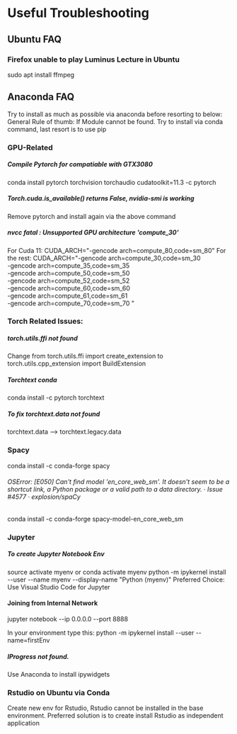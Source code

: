 # Useful Troubleshooting
## Ubuntu FAQ
### Firefox unable to play Luminus Lecture in Ubuntu
sudo apt install ffmpeg


## Anaconda FAQ
Try to install as much as possible via anaconda before resorting to below:
General Rule of thumb: If Module cannot be found. Try to install via conda command, last resort is to use pip

### GPU-Related
##### Compile Pytorch for compatiable with GTX3080
conda install pytorch torchvision torchaudio cudatoolkit=11.3 -c pytorch
##### Torch.cuda.is_available() returns False, nvidia-smi is working
Remove pytorch and install again via the above command
##### nvcc fatal : Unsupported GPU architecture 'compute_30'
For Cuda 11:
CUDA_ARCH="-gencode arch=compute_80,code=sm_80"
For the rest:
CUDA_ARCH="-gencode arch=compute_30,code=sm_30 \
-gencode arch=compute_35,code=sm_35 \
-gencode arch=compute_50,code=sm_50 \
-gencode arch=compute_52,code=sm_52 \
-gencode arch=compute_60,code=sm_60 \
-gencode arch=compute_61,code=sm_61 \
-gencode arch=compute_70,code=sm_70 "
 
### Torch Related Issues:
##### torch.utils.ffi not found
Change from torch.utils.ffi import create_extension
to torch.utils.cpp_extension import BuildExtension

##### Torchtext conda
conda install -c pytorch torchtext 

##### To fix torchtext.data not found
torchtext.data --> torchtext.legacy.data

### Spacy
conda install -c conda-forge spacy
###### OSError: [E050] Can't find model 'en_core_web_sm'. It doesn't seem to be a shortcut link, a Python package or a valid path to a data directory. · Issue #4577 · explosion/spaCy
conda install -c conda-forge spacy-model-en_core_web_sm 

### Jupyter
##### To create Jupyter Notebook Env
source activate myenv or conda activate myenv
python -m ipykernel install --user --name myenv --display-name "Python (myenv)"
Preferred Choice: Use Visual Studio Code for Jupyter

#### Joining from Internal Network
jupyter notebook --ip 0.0.0.0 --port 8888

In your environment type this:
python -m ipykernel install --user --name=firstEnv

##### IProgress not found.
Use Anaconda to install ipywidgets

### Rstudio on Ubuntu via Conda
Create new env for Rstudio, Rstudio cannot be installed in the base environment. Preferred solution is to create install Rstudio as independent application
